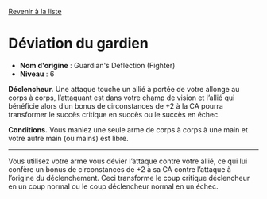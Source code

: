 [Revenir à la liste](list.md)

# Déviation du gardien

 * **Nom d'origine** : Guardian's Deflection (Fighter)
 * **Niveau** : 6


<p><strong>Déclencheur.</strong> Une attaque touche un allié à portée de votre allonge au corps à corps, l’attaquant est dans votre champ de vision et l’allié qui bénéficie alors d’un bonus de circonstances de +2 à la CA pourra transformer le succès critique en succès ou le succès en échec.</p>
<p><strong>Conditions.</strong> Vous maniez une seule arme de corps à corps à une main et votre autre main (ou mains) est libre.</p>
<hr>
<p>Vous utilisez votre arme vous dévier l’attaque contre votre allié, ce qui lui confère un bonus de circonstances de +2 à sa CA contre l’attaque à l’origine du déclenchement. Ceci transforme le coup critique déclencheur en un coup normal ou le coup déclencheur normal en un échec.</p>